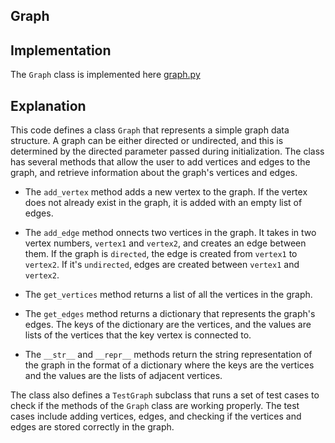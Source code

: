 ## Graph

## Implementation

The `Graph` class is implemented here [graph.py](../../data_structures/graph.py)

## Explanation

This code defines a class `Graph` that represents a simple graph data structure. A graph can be either directed or undirected, and this is determined by the directed parameter passed during initialization. The class has several methods that allow the user to add vertices and edges to the graph, and retrieve information about the graph's vertices and edges.

- The `add_vertex` method adds a new vertex to the graph. If the vertex does not already exist in the graph, it is added with an empty list of edges.

- The `add_edge` method onnects two vertices in the graph. It takes in two vertex numbers, `vertex1` and `vertex2`, and creates an edge between them. If the graph is `directed`, the edge is created from `vertex1` to `vertex2`. If it's `undirected`, edges are created between `vertex1` and `vertex2`.

- The `get_vertices` method returns a list of all the vertices in the graph.

- The `get_edges` method returns a dictionary that represents the graph's edges. The keys of the dictionary are the vertices, and the values are lists of the vertices that the key vertex is connected to.

- The `__str__` and `__repr__` methods return the string representation of the graph in the format of a dictionary where the keys are the vertices and the values are the lists of adjacent vertices.

The class also defines a `TestGraph` subclass that runs a set of test cases to check if the methods of the `Graph` class are working properly. The test cases include adding vertices, edges, and checking if the vertices and edges are stored correctly in the graph.